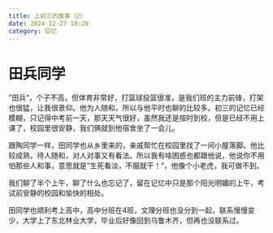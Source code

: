 ```yaml
---
title: 上初三的故事（2）
date: 2024-12-27 10:20
category: 回忆
---
```


# 田兵同学

”田兵“，个子不高，但体育非常好，打篮球投篮很准，是我们班的主力前锋，打架也很猛，让我很景仰。他为人随和，所以与他平时也聊的比较多。初三的记忆已经模糊，只记得中考前一天，那天天气很好，虽然我还是按时到校，但是已经不用上课了，校园里很安静，我们俩就到他宿舍坐了一会儿。

跟陶同学一样，田同学也从乡里来的，亲戚帮忙在校园里找了一间小屋落脚。他比较成熟，待人随和，对人对事又有看法。所以我有啥困惑也都跟他说，他说你不用怕那些人和事，意思就是”生死看淡，不服就干！“，他像个小老虎，我可做不到。

我们聊了半个上午，聊了什么也忘记了，留在记忆中只是那个阳光明媚的上午，考试前安静的校园和愉快的相处。

田同学也顺利考上高中，高中分班在4班，文理分班也没分到一起，联系慢慢变少，大学上了东北林业大学，毕业后好像回到乌鲁木齐，但再也没联系过。





